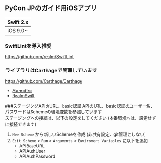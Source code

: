 ## PyCon JPのガイド用iOSアプリ

|Swift 2.x|
|:--------|
|iOS 9.0~ |

### SwiftLintを導入推奨
https://github.com/realm/SwiftLint


### ライブラリはCarthageで管理しています   
https://github.com/Carthage/Carthage

* [Alamofire](https://github.com/Alamofire/Alamofire)
* [RealmSwift](https://realm.io/docs/swift/latest/)


###ステージングAPIのURL、basic認証
APIのURL、basic認証のユーザー名、パスワードはSchemeの環境変数を参照しています  
ステージングへの接続は、以下の設定をしてください (本番環境へは、設定せずに接続できます)

1. `New Scheme` から新しいSchemeを作成 (非共有設定、git管理にしない)
2. `Edit Scheme` > `Run` > `Arguments` > `Enviroment Variables` に以下を追加  
    * APIBaseURL
    * APIAuthUser
    * APIAuthPassword
 
